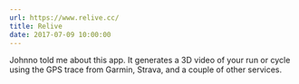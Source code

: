 ```yaml
---
url: https://www.relive.cc/
title: Relive
date: 2017-07-09 10:00:00
---
```

Johnno told me about this app. It generates a 3D video of your run or cycle using the GPS trace from Garmin, Strava, and a couple of other services.
